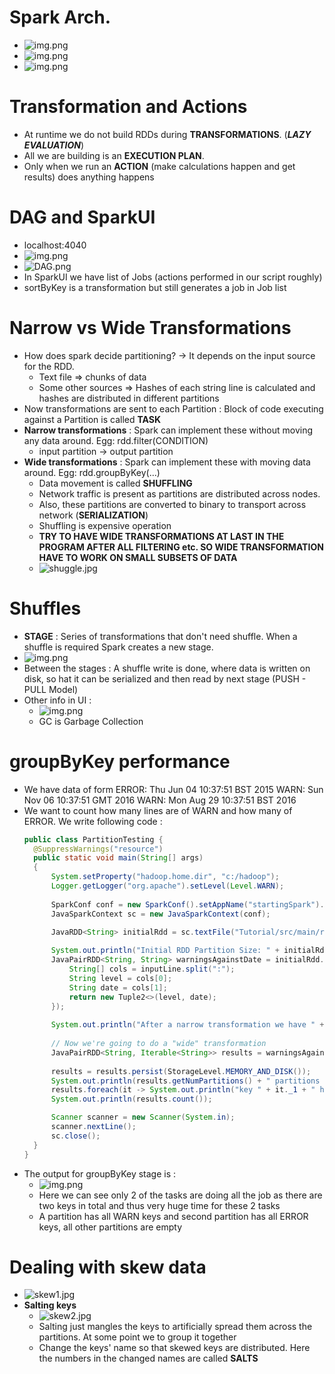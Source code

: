 # Spark Arch.
- ![img.png](public/sparkarch.png)
- ![img.png](public/jobsStagesTasks.png)
- ![img.png](public/modes.png)

# Transformation and Actions
- At runtime we do not build RDDs during **TRANSFORMATIONS**. (***LAZY EVALUATION***)
- All we are building is an **EXECUTION PLAN**.
- Only when we run an **ACTION** (make calculations happen and get results) does anything happens

# DAG and SparkUI
- localhost:4040
- ![img.png](public/img.png)
- ![DAG.png](public/DAG.png)
- In SparkUI we have list of Jobs (actions performed in our script roughly)
- sortByKey is a transformation but still generates a job in Job list

# Narrow vs Wide Transformations
- How does spark decide partitioning? -> It depends on the input source for the RDD. 
  - Text file => chunks of data
  - Some other sources => Hashes of each string line is calculated and hashes are distributed in different partitions
- Now transformations are sent to each Partition : Block of code executing against a Partition is called **TASK**
- **Narrow transformations** : Spark can implement these without moving any data around. Egg: rdd.filter(CONDITION)
  - input partition -> output partition
- **Wide transformations** : Spark can implement these with moving data around. Egg: rdd.groupByKey(...)
  - Data movement is called **SHUFFLING**
  - Network traffic is present as partitions are distributed across nodes.
  - Also, these partitions are converted to binary to transport across network (**SERIALIZATION**)
  - Shuffling is expensive operation
  - **TRY TO HAVE WIDE TRANSFORMATIONS AT LAST IN THE PROGRAM AFTER ALL FILTERING etc. SO WIDE TRANSFORMATION HAVE TO WORK ON SMALL SUBSETS OF DATA**
  - ![shuggle.jpg](public/shuffle.jpg)

# Shuffles
- **STAGE** : Series of transformations that don't need shuffle. When a shuffle is required Spark creates a new stage.
- ![img.png](public/DAGshuffle.png)
- Between the stages : A shuffle write is done, where data is written on disk, so hat it can be serialized and then read by next stage (PUSH - PULL Model)
- Other info in UI : 
  - ![img.png](public/otherinfo.png)
  - GC is Garbage Collection

# groupByKey performance 
- We have data of form
  ERROR: Thu Jun 04 10:37:51 BST 2015
  WARN: Sun Nov 06 10:37:51 GMT 2016
  WARN: Mon Aug 29 10:37:51 BST 2016
- We want to count how many lines are of WARN and how many of ERROR. We write following code :
  ````java
  public class PartitionTesting {
    @SuppressWarnings("resource")
    public static void main(String[] args) 
    {
        System.setProperty("hadoop.home.dir", "c:/hadoop");
        Logger.getLogger("org.apache").setLevel(Level.WARN);
		
        SparkConf conf = new SparkConf().setAppName("startingSpark").setMaster("local[*]");
        JavaSparkContext sc = new JavaSparkContext(conf);
		
        JavaRDD<String> initialRdd = sc.textFile("Tutorial/src/main/resources/bigLog.txt");

        System.out.println("Initial RDD Partition Size: " + initialRdd.getNumPartitions());
        JavaPairRDD<String, String> warningsAgainstDate = initialRdd.mapToPair( inputLine -> {
            String[] cols = inputLine.split(":");
            String level = cols[0];
            String date = cols[1];
            return new Tuple2<>(level, date);
        });
		
        System.out.println("After a narrow transformation we have " + warningsAgainstDate.getNumPartitions() + " parts");
		
        // Now we're going to do a "wide" transformation
        JavaPairRDD<String, Iterable<String>> results = warningsAgainstDate.groupByKey();
		
        results = results.persist(StorageLevel.MEMORY_AND_DISK());
        System.out.println(results.getNumPartitions() + " partitions after the wide transformation");
        results.foreach(it -> System.out.println("key " + it._1 + " has " + Iterables.size(it._2) + " elements"));
        System.out.println(results.count());
  
        Scanner scanner = new Scanner(System.in);
        scanner.nextLine();
        sc.close();
    }
  }
  ````
- The output for groupByKey stage is : 
  - ![img.png](public/groupbykey.png)
  - Here we can see only 2 of the tasks are doing all the job as there are two keys in total and thus very huge time for these 2 tasks
  - A partition has all WARN keys and second partition has all ERROR keys, all other partitions are empty

# Dealing with skew data
- ![skew1.jpg](public/skew1.jpg)
- **Salting keys**
  - ![skew2.jpg](public/skew2.jpg)
  - Salting just mangles the keys to artificially spread them across the partitions. At some point we to group it together
  - Change the keys' name so that skewed keys are distributed. Here the numbers in the changed names are called **SALTS**